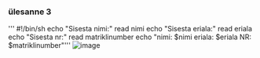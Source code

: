### ülesanne 3
''' #!/bin/sh
echo "Sisesta nimi:"
read nimi
echo "Sisesta eriala:"
read eriala
echo "Sisesta nr:"
read matriklinumber
echo "nimi: $nimi
eriala: $eriala
NR: $matriklinumber"'''
![image](https://github.com/user-attachments/assets/b98dd360-5a59-4dd5-a543-86e97baec57b)
